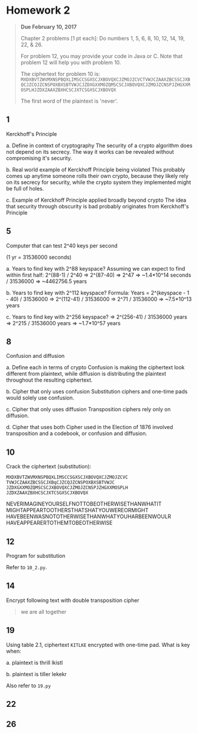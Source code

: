 Homework 2
==============================

> **Due February 10, 2017**
> 
> Chapter 2 problems [1 pt each]:
> Do numbers 1, 5, 6, 8, 10, 12, 14, 19, 22, & 26.
> 
> For problem 12, you may provide your code in Java or C.
> Note that problem 12 will help you with problem 10.
> 
> The ciphertext for problem 10 is:
> `MXDXBVTZWVMXNSPBQXLIMSCCSGXSCJXBOVQXCJZMOJZCVCTVWJCZAAXZBCSSCJXBQCJZCOJZCNSPOXBXSBTVWJCJZDXGXXMOZQMSCSCJXBOVQXCJZMOJZCNSPJZHGXXMOSPLHJZDXZAAXZBXHCSCJXTCSGXSCJXBOVQX`
> 
> The first word of the plaintext is 'never'.

## 1

Kerckhoff's Principle

a. Define in context of cryptography
The security of a crypto algorithm does not depend on its secrecy. The way it works can be revealed without compromising it's security.

b. Real world example of Kerckhoff Principle being violated
This probably comes up anytime someone rolls their own crypto, because they likely rely on its secrecy for security, while the crypto system they implemented might be full of holes.

c. Example of Kerckhoff Principle applied broadly beyond crypto
The idea that security through obscurity is bad probably originates from Kerckhoff's Principle

## 5

Computer that can test 2^40 keys per second

(1 yr = 31536000 seconds)

a. Years to find key with 2^88 keyspace?
Assuming we can expect to find within first half:
2^(88-1) / 2^40
=> 2^(87-40) 
=> 2^47 
=> ~1.4*10^14 seconds / 31536000
=> ~4462756.5 years

b. Years to find key with 2^112 keyspace?
Formula: Years = 2^(keyspace - 1 - 40) / 31536000
=> 2^(112-41) / 31536000
=> 2^71 / 31536000
=> ~7.5*10^13 years

c. Years to find key with 2^256 keyspace?
=> 2^(256-41) / 31536000 years
=> 2^215 / 31536000 years
=> ~1.7*10^57 years

## 8

Confusion and diffusion

a. Define each in terms of crypto
Confusion is making the ciphertext look different from plaintext, while diffusion is distributing the plaintext throughout the resulting ciphertext.

b. Cipher that only uses confusion
Substitution ciphers and one-time pads would solely use confusion.

c. Cipher that only uses diffusion
Transposition ciphers rely only on diffusion.

d. Cipher that uses both
Cipher used in the Election of 1876 involved transposition and a codebook, or confusion and diffusion.

## 10

Crack the ciphertext (substitution):

```
MXDXBVTZWVMXNSPBQXLIMSCCSGXSCJXBOVQXCJZMOJZCVC
TVWJCZAAXZBCSSCJXBqCJZCQJZCNSPOXBXSBTVWJC
JZDXGXXMOZQMSCSCJXBOVQXCJZMOJZCNSPJZHGXXMOSPLH
JZDXZAAXZBXHCSCJXTCSGXSCJXBOVQX
```

NEVERIMAGINEYOURSELFNOTTOBEOTHERWISETHANWHATIT
MIGHTAPPEARTOOTHERSTHATSHATYOUWEREORMIGHT
HAVEBEENWASNOTOTHERWISETHANWHATYOUHARBEENWOULR
HAVEAPPEARERTOTHEMTOBEOTHERWISE

## 12

Program for substitution

Refer to `10_2.py`.

## 14

Encrypt following text with double transposition cipher

> we are all together



## 19

Using table 2.1, ciphertext `KITLKE` encrypted with one-time pad. What is key when:

a. plaintext is thrill
lkistl

b. plaintext is tiller
lekekr

Also refer to `19.py`

## 22

## 26
